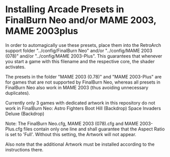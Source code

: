 # Installing Arcade Presets in FinalBurn Neo and/or MAME 2003, MAME 2003plus

In order to automagically use these presets, place them into the RetroArch support folder "../config/FinalBurn Neo" and/or "../config/MAME 2003 (078)" and/or "../config/MAME 2003-Plus". This guarantees that whenever you start a game with this filename and the respective core, the shader activates. 

The presets in the folder "MAME 2003 (0.78)" and "MAME 2003-Plus" are for games that are not supported by FinalBurn Neo, whereas all presets in FinalBurn Neo also work in MAME 2003 (thus avoiding unnecessary duplicates).

Currently only 3 games with dedicated artwork in this repository do not work in FinalBurn Neo:
Astro Fighters
Boot Hill (Backdrop)
Space Invaders Deluxe (Backdrop)

Note: The FinalBurn Neo.cfg, MAME 2003 (078).cfg and MAME 2003-Plus.cfg files contain only one line and shall guarantee that the Aspect Ratio is set to 'Full'. Without this setting, the Artwork will not appear.

Also note that the additional Artwork must be installed according to the instructions there.<br>

